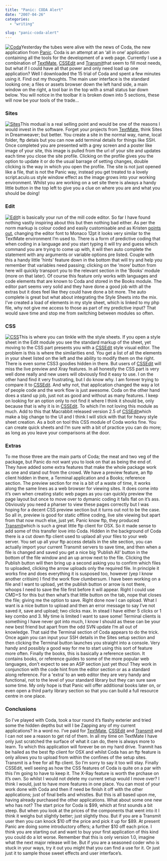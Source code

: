 ```yaml
---
title: "Panic: CODA Alert"
date: "2007-04-26"
categories: 
  - "writing"

slug: "panic-coda-alert"
---
```


[![Coda](/images/470983881_05ac2d236d_t.jpg)](http://www.flickr.com/photos/funkylarma/470983881/ "Photo Sharing")Yesterday the tubes were alive with the news of Coda, the new application from [Panic](http://www.panic.com/). Coda is an attempt at an ‘all in one’ application containing all the tools for the development of a web page. Currently I use a combination of [TextMate](http://macromates.com/), [CSSEdit](http://macrabbit.com/cssedit/) and [Transmit](http://www.panic.com/transmit/)that seem to fill most needs, but what if I could have all that power and only need load up one application? Well I downloaded the 15 trial of Coda and spent a few minutes using it. Find out my thoughts. The main user interface is the standard looking one; a files or assets browser down the left hand side, a main window on the right, a tool bar in the top with a small status bar down below. You will notice in the toolbar it is broken down into 5 sections, these will now be your tools of the trade…

### Sites

[![Sites](/images/470963508_64d0df123d_m.jpg)](http://www.flickr.com/photos/funkylarma/470963508/ "Photo Sharing")This modual is a real selling point and would be one of the reasons I would invest in the software. Forget your projects from [TextMate](http://macromates.com/), think Sites in Dreamweaver; but better. You create a site in the normal way, name, local folder, ftp detais but you can now add terminal details for things like SSH. Once completed you are presented with a grey screen and a poster like image of your site, this image is pulled from the url of your site and updates each time you close the site profile. Clicking on the profile gives you the option to update it or do the usual barrage of setting changes, double clicking is the way in which you open the profile. The site is not just opened like a file, that is not the Panic way, instead you get treated to a lovely script.aculo.us style window effect as the image grows into your working environment. Whilst you are working on a set site there is always a handy little button in the top left to give you a clue on where you are and what you should be doing!

### Edit

[![Edit](/images/470963566_1b4ff8a7f7_m.jpg)](http://www.flickr.com/photos/funkylarma/470963566/ "Photo Sharing")It is basically your run of the mill code editor. So far I have found nothing vastly inspiring about this but then nothing bad either. As per the norm markup is colour coded and easily customisable and as Kristen [points out](http://twitter.com/kpishdadi/statuses/37284512), changing the editor font to Monaco 12pt it looks very similar to the TextMate environment I’m used to. There is a form of predictive coding that when coding in a language and you start typing it will try and guess which command you are trying to come up with, it will then auto complete the statement with any arguments or variable options pre listed. Couple with this a handy little 'hints’ feature down in the bottom that will try and help you remember that variables need passing; clicking on the 'more’ button from here will quickly transport you to the relevant section in the 'Books’ module (more on that later). Of course this feature only works with languages and code elements that are known to Coda and stored in the Books module. The editor part seems very solid and they have done a good job with all the extras but it does feel like they could have done a bit more. The auto complete is great but what about integrating the Style Sheets into the mix. I’ve created a load of elements in my style sheet, which is linked to my php file, why not give me access to those as part of my predictive input? That would save time and stop me from switching between modules so often.

### CSS

[![CSS](/images/470963652_b70f2e2680_m.jpg)](http://www.flickr.com/photos/funkylarma/470963652/ "Photo Sharing")This is where you can tinkle with the style sheets. If you open a style sheet in the Edit module you see the standard markup of the sheet, yet moving to the CSS part presents you with a [CSSEdit](http://macrabbit.com/cssedit/) style visual editor. The problem is this is where the similarities end. You get a list of all the elements in your sheet listed on the left and the ability to modify them on the right. There is even some CSS3 goodies hidden in there. But users of [CSSEdit](http://macrabbit.com/cssedit/) will miss the live preview and Xray features. In all honestly the CSS part is very well done really and new users will obviously find it easy to use. I on the other hand find it very frustrating, but I do know why. I am forever trying to compare it to [CSSEdit](http://macrabbit.com/cssedit/). And why not, that application changed the way a lot of people code and the work flow is just awesome. Coda on the other hand does a stand up job, just not as good and without as many features. I keep on looking for an option only to not find it where I think it should be, only because that is why it is in [CSSEdit](http://macrabbit.com/cssedit/). To which I’m not loving this module as much. Add to this that Macrabbit released version 2.5 of [CSSEdit](http://macrabbit.com/cssedit/)which make a big change to the UI and I think I will stick with that for heavy style sheet creation. As a bolt on tool this CSS module of Coda works fine. You can create quick sheets and I’m sure with a bit of practice you can do more; as long as you leave your comparisons at the door.

### Extras

To me those three are the main parts of Coda; the meat and two veg of the package, but Panic do not want you to look on that as being the end of. They have added some extra features that make the whole package work as one and stand out from the crowd. We have a preview feature, an ftp client hidden in there, a Terminal application and a Books; reference section. The preview section for me is a bit of a waste of time, it works along the same lines as a web browser for viewing sites. It does come into it’s own when creating static web pages as you can quickly preview the page layout but once to move over to dymanic coding it falls flat on it’s ass. Obviously you need a pharser to view these pages correctly but I was hoping for a decent CSS preview section but it turns out not to be the case. So all in, preview is good for static offline coding, live site viewing but apart from that now much else, just yet. Panic know ftp, they produced [Transmit](http://www.panic.com/transmit/)which is such a great little ftp client for OSX. So it made sense to add some of this transfer love into Coda. Hidden in the background of Coda there is a cut down ftp client used to uplaod all your files to your web server. You set up all your ftp access details in the site section, you can actually import your current Transmit servers to save time, and then when a file is changed and saved you get a nice big 'Publish All’ button in the bottom of the file window and an up arrow next to the file. Clicking the Publish button will then bring up a second asking you to confirm which files to uploaded, clicking the arrow uploads only the required file. In principle it works fine and does everything it is susposed too, however (yep I know another critisim) I find the work flow clumbersum. I have been working on a file and I want to upload, yet the publish button or arrow is not there, whoops I need to save the file first before it will appear. Right I could use CMD+S for this but then what’s that little button on the tab, nope that closes the file; giving me the option to save. Right done now I can opload. What I want is a nice button to upload and then an error message to say I’ve not saved it, save and upload; two clicks max. In stead I have either 5 clicks or 1 key combo and 3. My time is limited I want to save some! Terminal clients is something I have never got into much, I know I should as these can be your new best friend but apart from the odd SVN update I’m all out of knowledge. That said the Terminal section of Coda appears to do the trick. Once again you can input your SSH details in the Sites setup section and then clicking the Terminal button launches you straight into a console. Very handy and possibly a good way for me to start using this sort of feature more often. Finally the books, this is basically a reference section. It contains books, or reference guides to some of the more popular web languages, don’t expect to see an ASP section just yet thou! They work in conjunction with the code hint from the editor section or as a standard along reference. For a 'extra’ to an web editor they are very handy and functional, not to the level of your standard library but they can sure save some time. My only hope is that Panic will offer additional books later on, or even open a third party library section so that you can build a full resource centre in one place.

### Conclusions

So I’ve played with Coda, took a tour round it’s flashy exterier and tried some the hidden depths but will I be Zapping any of my current applications? In a word no. I’ve paid for [TextMate](http://macromates.com/), [CSSEdit](http://macrabbit.com/cssedit/) and [Transmit](http://www.panic.com/transmit/) and I can not see a reason to get rid of them. In all my time on TextMate I have only just scratched the surface of what it can do, there is always more to learn. To which this application will forever be on my hard drive. Tranmit has be hailed as the best ftp client for OSX and whilst Coda has an ftp feature is only allows you to upload from within the confines of the setup sites. Transmit is a free for all ftp client. So I’m sorry to say it too will stay. Finally CSSEdit, well seeing as how the CSS features of Coda is quite on a par with this I’m going to have to keep it. The X-Ray feature is worth the prchase on it’s own. So whilst I would not delete my current setup would I move over? I think I would, just to have more features in one place. You can most of your work done with Coda and then if need be finish it off with the other applications; just of final bells and whistles. But this is all based upon me, having already purchased the other applications. What about some one new who has not? The start price for Coda is $99, which at first sounds a bit steep. But when you look at the prices of the components that went into it I think it weighs but slightly better; just slightly thou. But if you are a Transmit user then you can knock $10 off the price and pick it up for $89. At present Panic are doing some introductory offers; a further $10 off each price. I think you are starting out and want to buy your first application of this kind you could do a lot worse. Remember that this is only version 1.0, imagine what the next major release will be. But if you are a seasoned coder who is stuck in your ways, try it out you might that you can find a use for it. Or just just it to sample those sweet effects and user interface’s.
